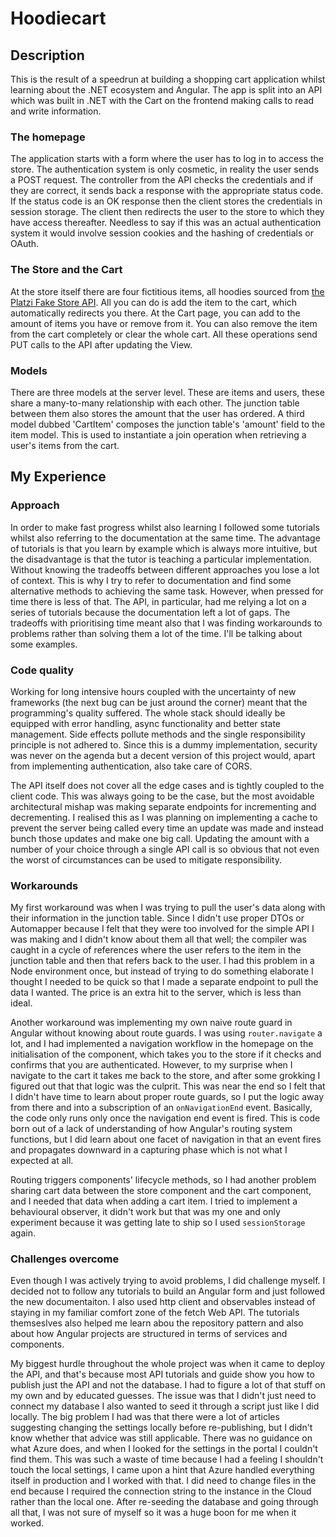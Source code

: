 # Hoodiecart

## Description

This is the result of a speedrun at building a shopping cart application whilst learning about the .NET ecosystem and Angular. The app is split into an
API which was built in .NET with the Cart on the frontend making calls to read and write information. 


### The homepage

The application starts with a form where the user has to log in to access the store. The authentication system is only cosmetic, in reality the user sends
a POST request. The controller from the API checks the credentials and if they are correct, it sends back a response with the appropriate status code.
If the status code is an OK response then the client stores the credentials in session storage. The client then redirects the user to the store to which they have access thereafter. Needless to say if this was an actual authentication system it would involve session cookies and the hashing of credentials or OAuth. 


### The Store and the Cart

At the store itself there are four fictitious items, all hoodies sourced from [the Platzi Fake Store API](https://fakeapi.platzi.com). All you can do is
add the item to the cart, which automatically redirects you there. At the Cart page, you can add to the amount of items you have or remove from it. You
can also remove the item from the cart completely or clear the whole cart. All these operations send PUT calls to the API after updating the View.

### Models

There are three models at the server level. These are items and users, these share a many-to-many relationship with each other. The junction table 
between them also stores the amount that the user has ordered. A third model dubbed 'CartItem' composes the junction table's 'amount' field to the 
item model. This is used to instantiate a join operation when retrieving a user's items from the cart. 

## My Experience

### Approach

In order to make fast progress whilst also learning I followed some tutorials whilst also referring to the documentation at the same time. The advantage of tutorials
is that you learn by example which is always more intuitive, but the disadvantage is that the tutor is teaching a particular implementation. Without knowing the tradeoffs between different approaches you lose a lot of context. This is why I try to refer to documentation and find some alternative methods to achieving the same task. However, when pressed for time there is less of that. The API, in particular, had me relying a lot on a series of tutorials because the documentation left a lot of gaps. The tradeoffs with prioritising time meant also that I was finding workarounds to problems rather than solving them a lot of the time. I'll be talking about some examples. 

### Code quality

Working for long intensive hours coupled with the uncertainty of new frameworks (the next bug can be just around the corner) meant that the programming's quality suffered. The whole stack should ideally be equipped with error handling, async functionality and better state management. Side effects pollute methods and the single responsibility principle is not adhered to. Since this is a dummy implementation, security was never on the agenda but a decent version of this project would, apart from implementing authentication, also take care of CORS. 

The API itself does not cover all the edge cases and is tightly coupled to the client code. This was always going to be the case, but the most avoidable architectural mishap was making separate endpoints for incrementing and decrementing. I realised this as I was planning on implementing a cache to prevent the server being called every time an update was made and instead bunch those updates and make one big call. Updating the amount with a number of your choice
through a single API call is so obvious that not even the worst of circumstances can be used to mitigate responsibility.


### Workarounds

My first workaround was when I was trying to pull the user's data along with their information in the junction table. Since I didn't use proper DTOs or Automapper because I felt that they were too involved for the simple API I was making and I didn't know about them all that well; the compiler was caught in a cycle of references where the user refers to the item in the junction table and then that refers back to the user. I had this problem in a Node environment once, but instead of trying to do something elaborate I thought I needed to be quick so that I made a separate endpoint to pull the data I wanted. The price is an extra hit to the server, which is less than ideal. 

Another workaround was implementing my own naive route guard in Angular without knowing about route guards. I was using `router.navigate` a lot, and I had 
implemented a navigation workflow in the homepage on the initialisation of the component, which takes you to the store if it checks and confirms that you are authenticated. However, to my surprise when I navigate to the cart it takes me back to the store, and after some grokking I figured out that that logic was the culprit. This was near the end so I felt that I didn't have time to learn about proper route guards, so I put the logic away from there and into a subscription of an `onNavigationEnd` event. Basically, the code only runs only once the navigation end event is fired. This is code born out of a lack of understanding of how Angular's routing system functions, but I did learn about one facet of navigation in that an event fires and propagates downward in a capturing phase which is not what I 
expected at all. 

Routing triggers components' lifecycle methods, so I had another problem sharing cart data between the store component and the cart component, and I needed that
data when adding a cart item. I tried to implement a behavioural observer, it didn't work but that was my one and only experiment because it was getting late to ship
so I used `sessionStorage` again. 

### Challenges overcome

Even though I was actively trying to avoid problems, I did challenge myself. I decided not to follow any tutorials to build an Angular form and just followed the new documentaiton. I also used http client and observables instead of staying in my familiar comfort zone of the fetch Web API. The tutorials themseslves also helped me learn abou the repository pattern and also about how Angular projects are structured in terms of services and components. 

My biggest hurdle throughout the whole project was when it came to deploy the API, and that's because most API tutorials and guide show you how to publish just the API and not the database. I had to figure a lot of that stuff on my own and by educated guesses. The issue was that I didn't just need to connect my database I also wanted to seed it through a script just like I did locally. The big problem I had was that there were a lot of articles suggesting changing the settings locally before re-publishing, but I didn't know whether that advice was still applicable. There was no guidance on what Azure does, and when I looked for the settings in the portal I couldn't find them. This was such a waste of time because I had a feeling I shouldn't touch the local settings, I came upon a hint that Azure handled everything itself in production and I worked with that. I did need to change files in the end because I required the connection string to the instance in the Cloud rather than the local one. After re-seeding the database and going through all that, I was not sure of myself so it was a huge boon for me when it worked. 









